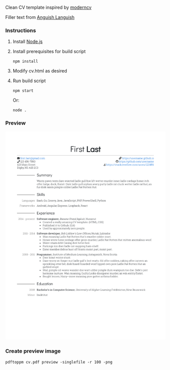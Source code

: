 Clean CV template inspired by [moderncv](https://github.com/xdanaux/moderncv)

Filler text from [Anguish Languish](https://www.crockford.com/wrrrld/anguish.html)


### Instructions

1. Install [Node.js](https://nodejs.org)

2. Install prerequisites for build script

    ```
    npm install
    ```

3. Modify cv.html as desired

4. Run build script

    ```
    npm start
    ```

    Or:
    ```
    node .
    ```


### Preview

![preview](preview.png)


### Create preview image

```
pdftoppm cv.pdf preview -singlefile -r 100 -png
```
